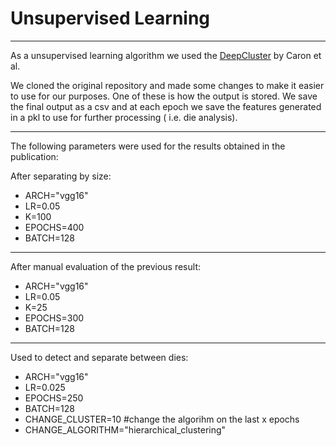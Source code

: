 # Unsupervised Learning
----

As a unsupervised learning algorithm we used the [DeepCluster](https://github.com/facebookresearch/deepcluster) by Caron et al.

We cloned the original repository and made some changes to make it easier to use for our purposes. One of these is how the output is stored. We save the final output as a csv and at each epoch we save the features generated in a pkl to use for further processing ( i.e. die analysis).

----
The following parameters were used for the results obtained in the publication:

After separating by size: 
  - ARCH="vgg16" 
  - LR=0.05 
  - K=100 
  - EPOCHS=400 
  - BATCH=128 

-----
After manual evaluation of the previous result: 
  - ARCH="vgg16" 
  - LR=0.05 
  - K=25 
  - EPOCHS=300 
  - BATCH=128 

----
Used to detect and separate between dies: 
  - ARCH="vgg16" 
  - LR=0.025 
  - EPOCHS=250 
  - BATCH=128 
  - CHANGE_CLUSTER=10 #change the algorihm on the last x epochs 
  - CHANGE_ALGORITHM="hierarchical_clustering" 
